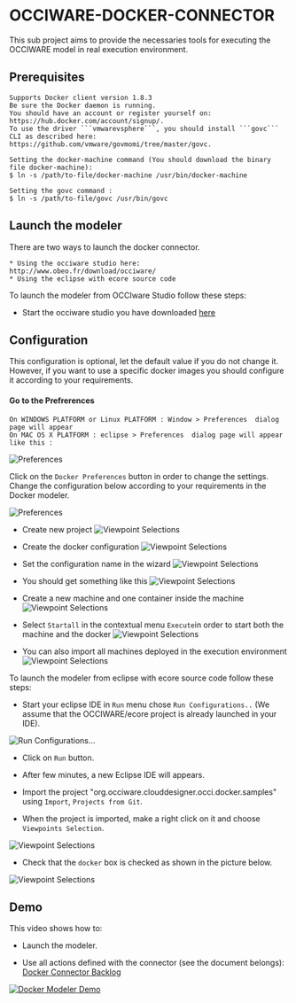 OCCIWARE-DOCKER-CONNECTOR
=========================
This sub project aims to provide the necessaries tools for executing the OCCIWARE model in real execution environment.

Prerequisites
-------------
	Supports Docker client version 1.8.3
	Be sure the Docker daemon is running.
	You should have an account or register yourself on: https://hub.docker.com/account/signup/.
	To use the driver ```vmwarevsphere```, you should install ```govc``` CLI as described here: https://github.com/vmware/govmomi/tree/master/govc.
	
	Setting the docker-machine command (You should download the binary file docker-machine):
	$ ln -s /path/to-file/docker-machine /usr/bin/docker-machine

	Setting the govc command :
	$ ln -s /path/to-file/govc /usr/bin/govc
	

Launch the modeler
----------------
There are two ways to launch the docker connector.

	* Using the occiware studio here: http://www.obeo.fr/download/occiware/
	* Using the eclipse with ecore source code


To launch the modeler from OCCIware Studio follow these steps:

* Start the occiware studio you have downloaded [here](http://www.obeo.fr/download/occiware/)

Configuration
-------------
This configuration is optional, let the default value if you do not change it. However, if you want to use a specific docker images you should configure it according to your requirements.

#### Go to the Prefrerences
	On WINDOWS PLATFORM or Linux PLATFORM : Window > Preferences  dialog page will appear
	On MAC OS X PLATFORM : eclipse > Preferences  dialog page will appear like this :

![Preferences](documentation/images/preferences.png "Docker preferences")

Click on the `Docker Preferences` button in order to change the settings. Change the configuration below according to your requirements in the Docker modeler.

![Preferences](documentation/images/docker_preferences.png "Docker preferences")
		

* Create new project 
![Viewpoint Selections](documentation/images/new_projet.png "New project")



* Create the docker configuration 
![Viewpoint Selections](documentation/images/set_config.png "Create the configuration")



* Set the configuration name in the wizard
![Viewpoint Selections](documentation/images/set_configuration_name.png "Select the appropriate configuration")



* You should get something like this
![Viewpoint Selections](documentation/images/rendering_docker_modeler.png "Select the docker reference extension")


* Create a new machine and one container inside the machine
![Viewpoint Selections](documentation/images/ex_design.png "create a new machine")


* Select `Startall` in the contextual menu `Execute`in order to start both the machine and the docker
![Viewpoint Selections](documentation/images/ex_design_on.png "create a new machine")


* You can also import all machines deployed in the execution environment
![Viewpoint Selections](documentation/images/after_import.png "create a new machine")

To launch the modeler from eclipse with ecore source code follow these steps:

* Start your eclipse IDE in `Run` menu chose `Run Configurations..` (We assume that the OCCIWARE/ecore project is already launched in your IDE).

![Run Configurations...](documentation/images/run.png "Run Configurations...")

* Click on `Run` button.

* After few minutes, a new Eclipse IDE will appears.

* Import the project "org.occiware.clouddesigner.occi.docker.samples" using `Import`, `Projects from Git`.

* When the project is imported, make a right click on it and choose  `Viewpoints Selection`.

![Viewpoint Selections](documentation/images/vs.png "Viewpoint Selections")

* Check that the `docker` box is checked as shown in the picture below.

![Viewpoint Selections](documentation/images/view.png "Viewpoint Selections")

Demo
----
This video shows how to:

  * Launch the modeler.
  
  * Use all actions defined with the connector (see the document belongs): [Docker Connector Backlog](https://docs.google.com/document/d/1X1DtfjoB8PehV69BcCt8jGXZN40UNc97wSc3lbg-Lr0/edit)
  
  [![Docker Modeler Demo](https://raw.githubusercontent.com/occiware/dev-tools/master/eclipse/images/docker-demo-youtube.png)](https://www.youtube.com/watch?v=2SZXi71L0qQ)
  